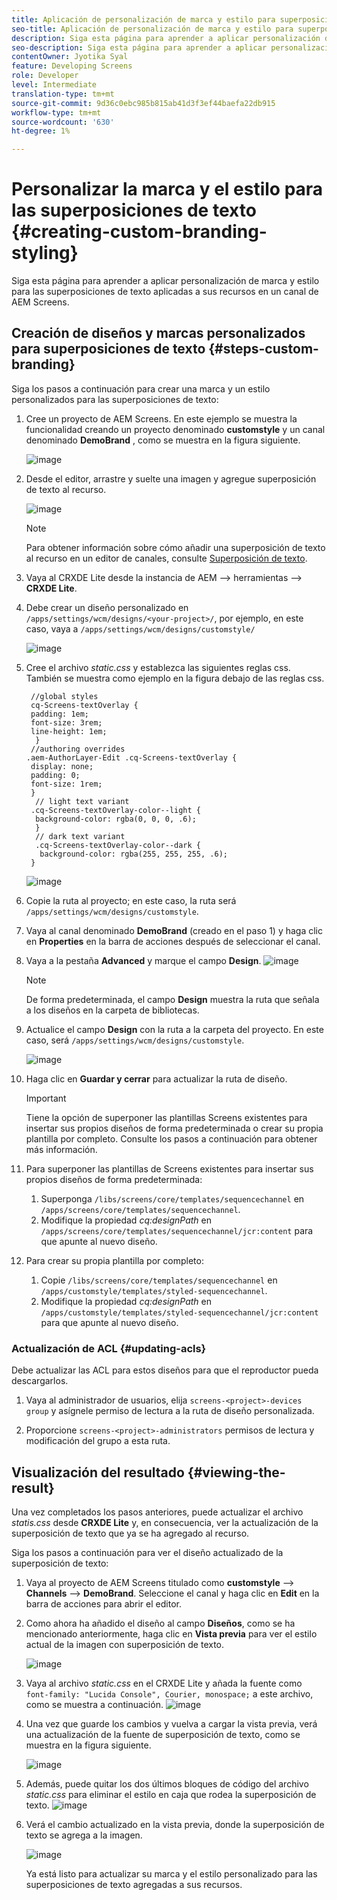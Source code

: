 ```yaml
---
title: Aplicación de personalización de marca y estilo para superposiciones de texto
seo-title: Aplicación de personalización de marca y estilo para superposiciones de texto
description: Siga esta página para aprender a aplicar personalización de marca y estilo para las superposiciones de texto.
seo-description: Siga esta página para aprender a aplicar personalización de marca y estilo para las superposiciones de texto.
contentOwner: Jyotika Syal
feature: Developing Screens
role: Developer
level: Intermediate
translation-type: tm+mt
source-git-commit: 9d36c0ebc985b815ab41d3f3ef44baefa22db915
workflow-type: tm+mt
source-wordcount: '630'
ht-degree: 1%

---
```



# Personalizar la marca y el estilo para las superposiciones de texto {#creating-custom-branding-styling}

Siga esta página para aprender a aplicar personalización de marca y estilo para las superposiciones de texto aplicadas a sus recursos en un canal de AEM Screens.

## Creación de diseños y marcas personalizados para superposiciones de texto {#steps-custom-branding}

Siga los pasos a continuación para crear una marca y un estilo personalizados para las superposiciones de texto:

1. Cree un proyecto de AEM Screens. En este ejemplo se muestra la funcionalidad creando un proyecto denominado **customstyle** y un canal denominado **DemoBrand** , como se muestra en la figura siguiente.

   ![image](/help/user-guide/assets/custom-brand/custom-brand1.png)

1. Desde el editor, arrastre y suelte una imagen y agregue superposición de texto al recurso.

   ![image](/help/user-guide/assets/custom-brand/custom-brand2.png)

   >[!NOTE]
   >Para obtener información sobre cómo añadir una superposición de texto al recurso en un editor de canales, consulte [Superposición de texto](/help/user-guide/text-overlay.md).

1. Vaya al CRXDE Lite desde la instancia de AEM —> herramientas —> **CRXDE Lite**.

1. Debe crear un diseño personalizado en `/apps/settings/wcm/designs/<your-project>/`, por ejemplo, en este caso, vaya a `/apps/settings/wcm/designs/customstyle/`

   ![image](/help/user-guide/assets/custom-brand/custom-brand3.png)

1. Cree el archivo *static.css* y establezca las siguientes reglas css. También se muestra como ejemplo en la figura debajo de las reglas css.

   ```shell
    //global styles
    cq-Screens-textOverlay {
    padding: 1em;
    font-size: 3rem;
    line-height: 1em;
     }
    //authoring overrides
   .aem-AuthorLayer-Edit .cq-Screens-textOverlay {
    display: none;
    padding: 0;
    font-size: 1rem;
    }
     // light text variant
    .cq-Screens-textOverlay-color--light {
     background-color: rgba(0, 0, 0, .6);
     }
     // dark text variant
     .cq-Screens-textOverlay-color--dark {
      background-color: rgba(255, 255, 255, .6);
    }
   ```

   ![image](/help/user-guide/assets/custom-brand/custom-brand4.png)

1. Copie la ruta al proyecto; en este caso, la ruta será `/apps/settings/wcm/designs/customstyle`.

1. Vaya al canal denominado **DemoBrand** (creado en el paso 1) y haga clic en **Properties** en la barra de acciones después de seleccionar el canal.

1. Vaya a la pestaña **Advanced** y marque el campo **Design**.
   ![image](/help/user-guide/assets/custom-brand/custom-brand5.png)

   >[!NOTE]
   >De forma predeterminada, el campo **Design** muestra la ruta que señala a los diseños en la carpeta de bibliotecas.

1. Actualice el campo **Design** con la ruta a la carpeta del proyecto. En este caso, será `/apps/settings/wcm/designs/customstyle`.

   ![image](/help/user-guide/assets/custom-brand/custom-brand6.png)

1. Haga clic en **Guardar y cerrar** para actualizar la ruta de diseño.

   >[!IMPORTANT]
   >Tiene la opción de superponer las plantillas Screens existentes para insertar sus propios diseños de forma predeterminada o crear su propia plantilla por completo. Consulte los pasos a continuación para obtener más información.

1. Para superponer las plantillas de Screens existentes para insertar sus propios diseños de forma predeterminada:

   1. Superponga `/libs/screens/core/templates/sequencechannel` en `/apps/screens/core/templates/sequencechannel`.
   1. Modifique la propiedad *cq:designPath* en `/apps/screens/core/templates/sequencechannel/jcr:content` para que apunte al nuevo diseño.

1. Para crear su propia plantilla por completo:
   1. Copie `/libs/screens/core/templates/sequencechannel` en `/apps/customstyle/templates/styled-sequencechannel`.
   1. Modifique la propiedad *cq:designPath* en `/apps/customstyle/templates/styled-sequencechannel/jcr:content` para que apunte al nuevo diseño.


### Actualización de ACL {#updating-acls}

Debe actualizar las ACL para estos diseños para que el reproductor pueda descargarlos.

1. Vaya al administrador de usuarios, elija `screens-<project>-devices group` y asígnele permiso de lectura a la ruta de diseño personalizada.

1. Proporcione `screens-<project>-administrators` permisos de lectura y modificación del grupo a esta ruta.

## Visualización del resultado {#viewing-the-result}

Una vez completados los pasos anteriores, puede actualizar el archivo *statis.css* desde **CRXDE Lite** y, en consecuencia, ver la actualización de la superposición de texto que ya se ha agregado al recurso.

Siga los pasos a continuación para ver el diseño actualizado de la superposición de texto:

1. Vaya al proyecto de AEM Screens titulado como **customstyle** —> **Channels** —> **DemoBrand**. Seleccione el canal y haga clic en **Edit** en la barra de acciones para abrir el editor.

1. Como ahora ha añadido el diseño al campo **Diseños**, como se ha mencionado anteriormente, haga clic en **Vista previa** para ver el estilo actual de la imagen con superposición de texto.

   ![image](/help/user-guide/assets/custom-brand/custom-brand7.png)

1. Vaya al archivo *static.css* en el CRXDE Lite y añada la fuente como `font-family: "Lucida Console", Courier, monospace;` a este archivo, como se muestra a continuación.
   ![image](/help/user-guide/assets/custom-brand/custom-brand8.png)

1. Una vez que guarde los cambios y vuelva a cargar la vista previa, verá una actualización de la fuente de superposición de texto, como se muestra en la figura siguiente.

   ![image](/help/user-guide/assets/custom-brand/custom-brand9.png)

1. Además, puede quitar los dos últimos bloques de código del archivo *static.css* para eliminar el estilo en caja que rodea la superposición de texto.
   ![image](/help/user-guide/assets/custom-brand/custom-brand10.png)

1. Verá el cambio actualizado en la vista previa, donde la superposición de texto se agrega a la imagen.

   ![image](/help/user-guide/assets/custom-brand/custom-brand11.png)

   Ya está listo para actualizar su marca y el estilo personalizado para las superposiciones de texto agregadas a sus recursos.









